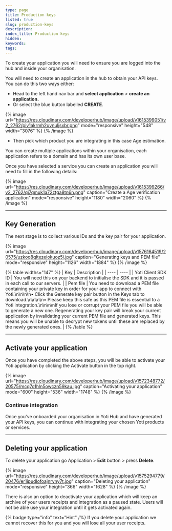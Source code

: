 ```yaml
---
type: page
title: Production keys
listed: true
slug: production-keys
description: 
index_title: Production keys
hidden: 
keywords: 
tags: 
---
```


To create your application you will need to ensure you are logged into the hub and inside your organisation.

You will need to create an application in the hub to obtain your API keys. You can do this two ways either:

- Head to the left hand nav bar and **select application** &gt; **create an application.**
- Or select the blue button labelled **CREATE**.

{% image url="https://res.cloudinary.com/developerhub/image/upload/v1615399051/v2_2762/piv1akrmh2uvnuljsxbr.png" mode="responsive" height="548" width="3076" %}
{% /image %}

- Then pick which product you are integrating in this case Age estimation. 

You can create multiple applications within your organisation, each application refers to a domain and has its own user base.

Once you have selected a service you can create an application you will need to fill in the following details:

{% image url="https://res.cloudinary.com/developerhub/image/upload/v1615399266/v2_2762/qi7qmuk1a72ztga8tn6n.png" caption="Create a Age verification application" mode="responsive" height="1180" width="2060" %}
{% /image %}

---

## Key Generation

The next stage is to collect various IDs and the key pair for your application.

{% image url="https://res.cloudinary.com/developerhub/image/upload/v1576164519/20575/uzkoq8qltezeiokuoz5i.jpg" caption="Generating keys and PEM file" mode="responsive" height="1126" width="1884" %}
{% /image %}

{% table widths="147" %}
| Key | Description | 
| ---- | ---- | 
| Yoti Client SDK ID | You will need this on your backend to initialise the SDK and it is passed in each call to our servers. | 
| Pem file | You need to download a PEM file containing your private key in order for your app to connect with Yoti.\n\n\n\n• Click the Generate key pair button in the Keys tab to download.\n\n\n\n• Please keep this safe as this PEM file is essential to a Yoti integration.\n\n\n\nIf you lose or corrupt your PEM file you will be able to generate a new one. Regenerating your key pair will break your current application by invalidating your current PEM file and generated keys. This means you will be unable to decrypt new tokens until these are replaced by the newly generated ones. | 
{% /table %}

---

## Activate your application

Once you have completed the above steps, you will be able to activate your Yoti application by clicking the Activate button in the top right.

{% image url="https://res.cloudinary.com/developerhub/image/upload/v1572348772/20575/mcq7o1hln5owczn59kau.jpg" caption="Activating your application" mode="600" height="536" width="1748" %}
{% /image %}

### Continue integration

Once you've onboarded your organisation in Yoti Hub and have generated your API keys, you can continue with integrating your chosen Yoti products or services.

---

## Deleting your application

To delete your application go Application &gt; **Edit** button &gt; press **Delete**. 

{% image url="https://res.cloudinary.com/developerhub/image/upload/v1575294779/20476/er1ipudlofoajnrvny7t.jpg" caption="Deleting your application" mode="responsive" height="366" width="1628" %}
{% /image %}

There is also an option to deactivate your application which will keep an archive of your users receipts and integration as a paused state. Users will not be able use your integration until it gets activated again.

{% badge type="info" text="Hint" /%} If you delete your application we cannot recover this for you and you will lose all your user receipts.